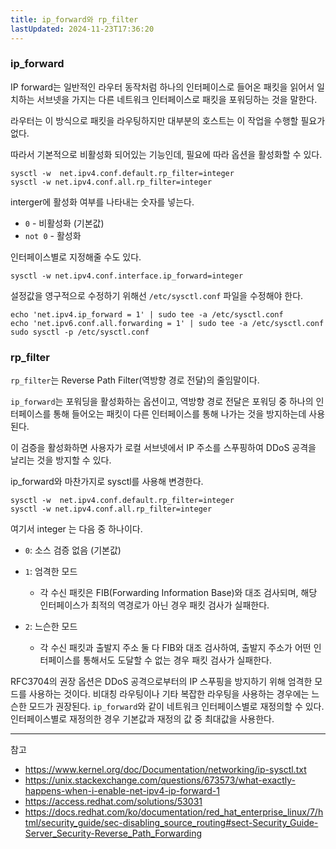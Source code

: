 ```yaml
---
title: ip_forward와 rp_filter
lastUpdated: 2024-11-23T17:36:20
---
```


### ip_forward

IP forward는 일반적인 라우터 동작처럼 하나의 인터페이스로 들어온 패킷을 읽어서 일치하는 서브넷을 가지는 다른 네트워크 인터페이스로 패킷을 포워딩하는 것을 말한다.

라우터는 이 방식으로 패킷을 라우팅하지만 대부분의 호스트는 이 작업을 수행할 필요가 없다.

따라서 기본적으로 비활성화 되어있는 기능인데, 필요에 따라 옵션을 활성화할 수 있다.

```
sysctl -w  net.ipv4.conf.default.rp_filter=integer
sysctl -w net.ipv4.conf.all.rp_filter=integer
```

interger에 활성화 여부를 나타내는 숫자를 넣는다.

- `0` - 비활성화 (기본값)
- `not 0` - 활성화

인터페이스별로 지정해줄 수도 있다.

```
sysctl -w net.ipv4.conf.interface.ip_forward=integer
```

설정값을 영구적으로 수정하기 위해선 `/etc/sysctl.conf` 파일을 수정해야 한다.

```
echo 'net.ipv4.ip_forward = 1' | sudo tee -a /etc/sysctl.conf
echo 'net.ipv6.conf.all.forwarding = 1' | sudo tee -a /etc/sysctl.conf
sudo sysctl -p /etc/sysctl.conf
```

### rp_filter

`rp_filter`는 Reverse Path Filter(역방향 경로 전달)의 줄임말이다.

`ip_forward`는 포워딩을 활성화하는 옵션이고, 역방향 경로 전달은 포워딩 중 하나의 인터페이스를 통해 들어오는 패킷이 다른 인터페이스를 통해 나가는 것을 방지하는데 사용된다.

이 검증을 활성화하면 사용자가 로컬 서브넷에서 IP 주소를 스푸핑하여 DDoS 공격을 날리는 것을 방지할 수 있다.

ip_forward와 마찬가지로 sysctl를 사용해 변경한다.

```
sysctl -w  net.ipv4.conf.default.rp_filter=integer
sysctl -w net.ipv4.conf.all.rp_filter=integer
```

여기서 integer 는 다음 중 하나이다.

- `0`: 소스 검증 없음 (기본값)

- `1`: 엄격한 모드
  - 각 수신 패킷은 FIB(Forwarding Information Base)와 대조 검사되며, 해당 인터페이스가 최적의 역경로가 아닌 경우 패킷 검사가 실패한다.

- `2`: 느슨한 모드
  - 각 수신 패킷과 출발지 주소 둘 다 FIB와 대조 검사하여, 출발지 주소가 어떤 인터페이스를 통해서도 도달할 수 없는 경우 패킷 검사가 실패한다.

RFC3704의 권장 옵션은 DDoS 공격으로부터의 IP 스푸핑을 방지하기 위해 엄격한 모드를 사용하는 것이다. 비대칭 라우팅이나 기타 복잡한 라우팅을 사용하는 경우에는 느슨한 모드가 권장된다.
`ip_forward`와 같이 네트워크 인터페이스별로 재정의할 수 있다. 인터페이스별로 재정의한 경우 기본값과 재정의 값 중 최대값을 사용한다.

---
참고

- <https://www.kernel.org/doc/Documentation/networking/ip-sysctl.txt>
- <https://unix.stackexchange.com/questions/673573/what-exactly-happens-when-i-enable-net-ipv4-ip-forward-1>
- <https://access.redhat.com/solutions/53031>
- <https://docs.redhat.com/ko/documentation/red_hat_enterprise_linux/7/html/security_guide/sec-disabling_source_routing#sect-Security_Guide-Server_Security-Reverse_Path_Forwarding>
